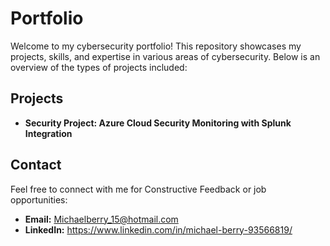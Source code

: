 # Portfolio

Welcome to my cybersecurity portfolio! This repository showcases my projects, skills, and expertise in various areas of cybersecurity. Below is an overview of the types of projects included:

## Projects
- **Security Project: Azure Cloud Security Monitoring with Splunk Integration**


## Contact
Feel free to connect with me for Constructive Feedback or job opportunities:  
- **Email:** Michaelberry_15@hotmail.com  
- **LinkedIn:** https://www.linkedin.com/in/michael-berry-93566819/
 
